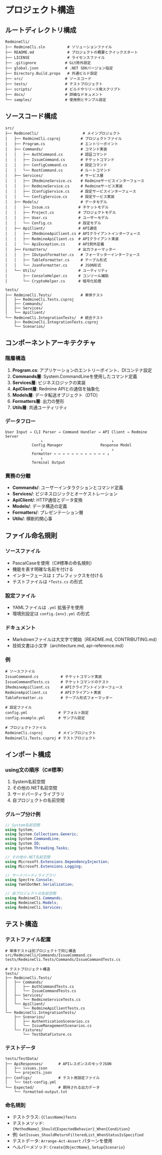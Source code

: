 # プロジェクト構造

## ルートディレクトリ構成

```
RedmineCli/
├── RedmineCli.sln          # ソリューションファイル
├── README.md               # プロジェクトの概要とクイックスタート
├── LICENSE                 # ライセンスファイル
├── .gitignore             # Git除外設定
├── global.json            # .NET SDKバージョン指定
├── Directory.Build.props   # 共通ビルド設定
├── src/                   # ソースコード
├── tests/                 # テストプロジェクト
├── scripts/               # ビルドやリリース用スクリプト
├── docs/                  # 詳細なドキュメント
└── samples/               # 使用例とサンプル設定
```

## ソースコード構成

```
src/
├── RedmineCli/                    # メインプロジェクト
│   ├── RedmineCli.csproj         # プロジェクトファイル
│   ├── Program.cs                # エントリーポイント
│   ├── Commands/                 # コマンド実装
│   │   ├── AuthCommand.cs        # 認証コマンド
│   │   ├── IssueCommand.cs       # チケットコマンド
│   │   ├── ConfigCommand.cs      # 設定コマンド
│   │   └── RootCommand.cs        # ルートコマンド
│   ├── Services/                 # サービス層
│   │   ├── IRedmineService.cs    # Redmineサービスインターフェース
│   │   ├── RedmineService.cs     # Redmineサービス実装
│   │   ├── IConfigService.cs     # 設定サービスインターフェース
│   │   └── ConfigService.cs      # 設定サービス実装
│   ├── Models/                   # データモデル
│   │   ├── Issue.cs             # チケットモデル
│   │   ├── Project.cs           # プロジェクトモデル
│   │   ├── User.cs              # ユーザーモデル
│   │   └── Config.cs            # 設定モデル
│   ├── ApiClient/               # API通信
│   │   ├── IRedmineApiClient.cs # APIクライアントインターフェース
│   │   ├── RedmineApiClient.cs  # APIクライアント実装
│   │   └── ApiException.cs      # API例外定義
│   ├── Formatters/              # 出力フォーマッター
│   │   ├── IOutputFormatter.cs   # フォーマッターインターフェース
│   │   ├── TableFormatter.cs     # テーブル形式
│   │   └── JsonFormatter.cs      # JSON形式
│   └── Utils/                   # ユーティリティ
│       ├── ConsoleHelper.cs     # コンソール補助
│       └── CryptoHelper.cs      # 暗号化処理

tests/
├── RedmineCli.Tests/             # 単体テスト
│   ├── RedmineCli.Tests.csproj
│   ├── Commands/
│   ├── Services/
│   └── ApiClient/
└── RedmineCli.IntegrationTests/  # 統合テスト
    ├── RedmineCli.IntegrationTests.csproj
    └── Scenarios/
```

## コンポーネントアーキテクチャ

### 階層構造
1. **Program.cs**: アプリケーションのエントリーポイント、DIコンテナ設定
2. **Commands層**: System.CommandLineを使用したコマンド定義
3. **Services層**: ビジネスロジックの実装
4. **ApiClient層**: Redmine APIとの通信を抽象化
5. **Models層**: データ転送オブジェクト（DTO）
6. **Formatters層**: 出力の整形
7. **Utils層**: 共通ユーティリティ

### データフロー
```
User Input → CLI Parser → Command Handler → API Client → Redmine Server
                ↓                               ↓
            Config Manager                 Response Model
                ↓                               ↓
            Formatter ← ← ← ← ← ← ← ← ← ← ← ← ↓
                ↓
            Terminal Output
```

### 責務の分離
- **Commands/**: ユーザーインタラクションとコマンド定義
- **Services/**: ビジネスロジックとオーケストレーション
- **ApiClient/**: HTTP通信とデータ変換
- **Models/**: データ構造の定義
- **Formatters/**: プレゼンテーション層
- **Utils/**: 横断的関心事

## ファイル命名規則

### ソースファイル
- PascalCaseを使用（C#標準の命名規則）
- 機能を表す明確な名前を付ける
- インターフェースは `I` プレフィックスを付ける
- テストファイルは `*Tests.cs` の形式

### 設定ファイル
- YAMLファイルは `.yml` 拡張子を使用
- 環境別設定は `config.{env}.yml` の形式

### ドキュメント
- Markdownファイルは大文字で開始（README.md, CONTRIBUTING.md）
- 技術文書は小文字（architecture.md, api-reference.md）

### 例
```
# ソースファイル
IssueCommand.cs          # チケットコマンド実装
IssueCommandTests.cs     # チケットコマンドのテスト
IRedmineApiClient.cs     # APIクライアントインターフェース
RedmineApiClient.cs      # APIクライアント実装
TableFormatter.cs        # テーブル形式フォーマッター

# 設定ファイル
config.yml              # デフォルト設定
config.example.yml      # サンプル設定

# プロジェクトファイル
RedmineCli.csproj       # メインプロジェクト
RedmineCli.Tests.csproj # テストプロジェクト
```

## インポート構成

### using文の順序（C#標準）
1. System名前空間
2. その他の.NET名前空間
3. サードパーティライブラリ
4. 自プロジェクトの名前空間

### グループ分け例
```csharp
// System名前空間
using System;
using System.Collections.Generic;
using System.CommandLine;
using System.IO;
using System.Threading.Tasks;

// その他の.NET名前空間
using Microsoft.Extensions.DependencyInjection;
using Microsoft.Extensions.Logging;

// サードパーティライブラリ
using Spectre.Console;
using YamlDotNet.Serialization;

// 自プロジェクトの名前空間
using RedmineCli.Commands;
using RedmineCli.Models;
using RedmineCli.Services;
```

## テスト構造

### テストファイル配置
```
# 単体テストは別プロジェクトで同じ構造
src/RedmineCli/Commands/IssueCommand.cs
tests/RedmineCli.Tests/Commands/IssueCommandTests.cs

# テストプロジェクト構造
tests/
├── RedmineCli.Tests/
│   ├── Commands/
│   │   ├── AuthCommandTests.cs
│   │   └── IssueCommandTests.cs
│   ├── Services/
│   │   └── RedmineServiceTests.cs
│   └── ApiClient/
│       └── RedmineApiClientTests.cs
└── RedmineCli.IntegrationTests/
    ├── Scenarios/
    │   ├── AuthenticationScenarios.cs
    │   └── IssueManagementScenarios.cs
    └── Fixtures/
        └── TestDataFixture.cs
```

### テストデータ
```
tests/TestData/
├── ApiResponses/       # APIレスポンスのモックJSON
│   ├── issues.json
│   └── projects.json
├── Configs/            # テスト用設定ファイル
│   └── test-config.yml
└── Expected/           # 期待される出力データ
    └── formatted-output.txt
```

### 命名規則
- テストクラス: `{ClassName}Tests`
- テストメソッド: `{MethodName}_Should{ExpectedBehavior}_When{Condition}`
- 例: `GetIssues_ShouldReturnFilteredList_WhenStatusIsSpecified`
- テストデータ: `Arrange-Act-Assert` パターンを使用
- ヘルパーメソッド: `Create{ObjectName}`, `Setup{Scenario}`